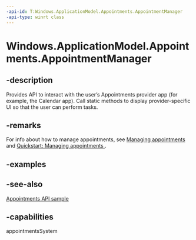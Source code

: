 ```yaml
---
-api-id: T:Windows.ApplicationModel.Appointments.AppointmentManager
-api-type: winrt class
---
```


<!-- Class syntax.
public class AppointmentManager 
-->

# Windows.ApplicationModel.Appointments.AppointmentManager

## -description
Provides API to interact with the user’s Appointments provider app (for example, the Calendar app). Call static methods to display provider-specific UI so that the user can perform tasks.

## -remarks
For info about how to manage appointments, see [Managing appointments](http://msdn.microsoft.com/library/292e9249-07c3-4791-b32c-6ec153c2b538) and [Quickstart: Managing appointments ](http://msdn.microsoft.com/library/4d7c555e-a707-428e-8ce3-1bd278028fc1).

## -examples

## -see-also
[Appointments API sample](http://go.microsoft.com/fwlink/p/?linkid=309836)
## -capabilities
appointmentsSystem
